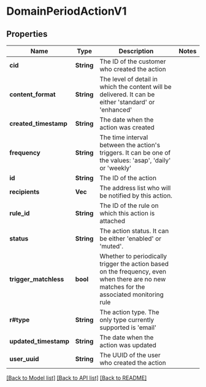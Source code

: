 # DomainPeriodActionV1

## Properties

Name | Type | Description | Notes
------------ | ------------- | ------------- | -------------
**cid** | **String** | The ID of the customer who created the action | 
**content_format** | **String** | The level of detail in which the content will be delivered. It can be either 'standard' or 'enhanced' | 
**created_timestamp** | **String** | The date when the action was created | 
**frequency** | **String** | The time interval between the action's triggers. It can be one of the values: 'asap', 'daily' or 'weekly' | 
**id** | **String** | The ID of the action | 
**recipients** | **Vec<String>** | The address list who will be notified by this action. | 
**rule_id** | **String** | The ID of the rule on which this action is attached | 
**status** | **String** | The action status. It can be either 'enabled' or 'muted'. | 
**trigger_matchless** | **bool** | Whether to periodically trigger the action based on the frequency, even when there are no new matches for the associated monitoring rule | 
**r#type** | **String** | The action type. The only type currently supported is 'email' | 
**updated_timestamp** | **String** | The date when the action was updated | 
**user_uuid** | **String** | The UUID of the user who created the action | 

[[Back to Model list]](../README.md#documentation-for-models) [[Back to API list]](../README.md#documentation-for-api-endpoints) [[Back to README]](../README.md)


